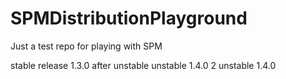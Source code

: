 # SPMDistributionPlayground
Just a test repo for playing with SPM

stable release 1.3.0 after unstable
unstable 1.4.0
2 unstable 1.4.0
